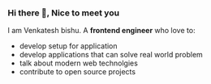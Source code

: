 ### Hi there 👋, Nice to meet you

I am Venkatesh bishu. A **frontend engineer** who love to:

- develop setup for application
- develop applications that can solve real world problem
- talk about modern web technolgies
- contribute to open source projects
  

<!--
**vkbishu/vkbishu** is a ✨ _special_ ✨ repository because its `README.md` (this file) appears on your GitHub profile.

Here are some ideas to get you started:

- 🔭 I’m currently working on ...
- 🌱 I’m currently learning ...
- 👯 I’m looking to collaborate on ...
- 🤔 I’m looking for help with ...
- 💬 Ask me about ...
- 📫 How to reach me: ...
- 😄 Pronouns: ...
- ⚡ Fun fact: ...
-->
